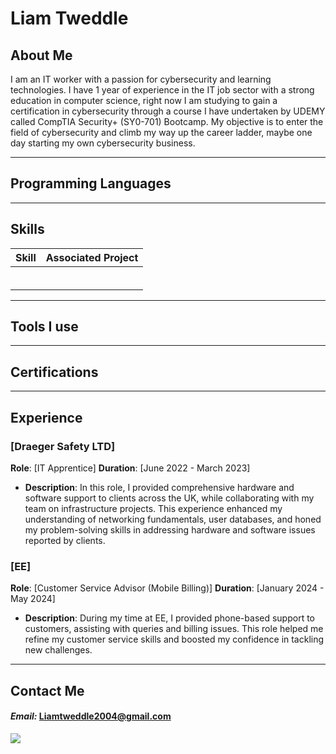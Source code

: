 # Liam Tweddle


## About Me
I am an IT worker with a passion for cybersecurity and learning technologies. I have 1 year of experience in the IT job sector with a strong education in computer science, right now I am studying to gain a certification in cybersecurity through a course I have undertaken by UDEMY called CompTIA Security+ (SY0-701) Bootcamp. My objective is to enter the field of cybersecurity and climb my way up the career ladder, maybe one day starting my own cybersecurity business.

---
## Programming Languages


---



## Skills
                
| Skill                                         | Associated Project         |
|-----------------------------------------------|----------------------------|
|                                               |                            |
|                                               |                            |
|                                               |                            |
|                                               |                            |
|                                               |                            |
|                                               |                            |

---


## Tools I use




---

## Certifications


---


## Experience

### [Draeger Safety LTD]
**Role**: [IT Apprentice]
**Duration**: [June 2022 - March 2023]
- **Description**: In this role, I provided comprehensive hardware and software support to clients across the UK, while collaborating with my team on infrastructure projects. This experience enhanced my understanding of networking fundamentals, user databases, and honed my problem-solving skills in addressing hardware and software issues reported by clients.

### [EE]
**Role**: [Customer Service Advisor (Mobile Billing)]
**Duration**: [January 2024 - May 2024]
- **Description**: During my time at EE, I provided phone-based support to customers, assisting with queries and billing issues. This role helped me refine my customer service skills and boosted my confidence in tackling new challenges.

---

## Contact Me
#### *Email:* Liamtweddle2004@gmail.com
<a href="https://www.linkedin.com/in/liam-tweddle-965b24272/"><img src="https://img.shields.io/badge/-LinkedIn-0072b1?&style=for-the-badge&logo=linkedin&logoColor=white" /></a> <br>



